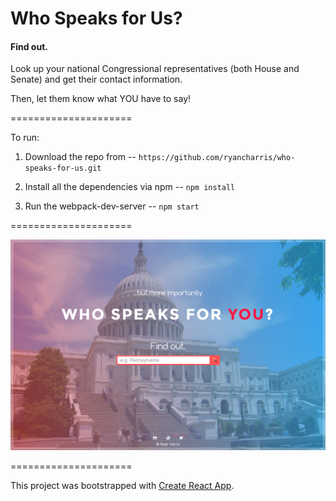 Who Speaks for Us?
=====================
#### Find out.
Look up your national Congressional representatives (both House and Senate) and get their contact information. 

Then, let them know what YOU have to say!

=====================

To run:

1. Download the repo from -- `https://github.com/ryancharris/who-speaks-for-us.git`

2. Install all the dependencies via npm -- `npm install`

3. Run the webpack-dev-server -- `npm start`

=====================

![Who Speaks for Us?](http://github.com/ryancharris/who-speaks-for-us/blob/master/screenshot.jpg "Who Speaks for Us?")

=====================

This project was bootstrapped with [Create React App](https://github.com/facebookincubator/create-react-app).